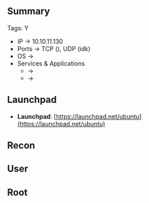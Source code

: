 ## Summary

Tags: 
Y
- IP -> 10.10.11.130
- Ports -> TCP (), UDP (idk)
- OS ->  
- Services & Applications
    -  -> 
    -  -> 

## Launchpad

-   **Launchpad**: [https://launchpad.net/ubuntu](https://launchpad.net/ubuntu)



## Recon


## User


## Root